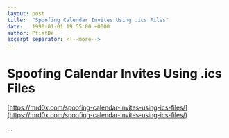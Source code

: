 ```yaml
---
layout: post
title:  "Spoofing Calendar Invites Using .ics Files"
date:   1990-01-01 19:55:00 +0000
author: PfiatDe
excerpt_separator: <!--more-->
---
```


# Spoofing Calendar Invites Using .ics Files
[https://mrd0x.com/spoofing-calendar-invites-using-ics-files/](https://mrd0x.com/spoofing-calendar-invites-using-ics-files/)

...
<!--more-->
